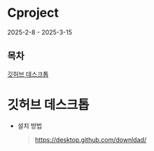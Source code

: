 # Cproject
 2025-2-8 - 2025-3-15

## 목차
 [깃허브 데스크톱](#깃허브-데스크톱)

# 깃허브 데스크톱

+ 설치 방법
  >https://desktop.github.com/downldad/
